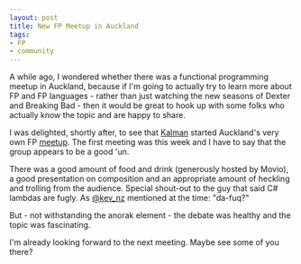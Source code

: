 ```yaml
---
layout: post
title: New FP Meetup in Auckland
tags:
- FP
- community
---
```



A while ago, I wondered whether there was a functional programming meetup in Auckland, because if I'm going to actually try to learn more about FP and FP languages - rather than just watching the new seasons of  Dexter and Breaking Bad - then it would be great to hook up with some folks who actually know the topic and are happy to share.

I was delighted, shortly after, to see that [Kalman](http://twitter.com/kalmanb) started Auckland's very own FP [meetup](http://www.meetup.com/Functional-Programming-Auckland/). The first meeting was this week and I have to say that the group appears to be a good 'un.

There was a good amount of food and drink (generously hosted by Movio), a good presentation on composition and an appropriate amount of heckling and trolling from the audience. Special shout-out to the guy that said C# lambdas are fugly. As [@kev_nz](http://twitter.com/kev_nz) mentioned at the time: "da-fuq?"

But - not withstanding the anorak element - the debate was healthy and the topic was fascinating.

I'm already looking forward to the next meeting. Maybe see some of you there?
